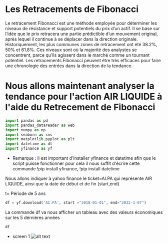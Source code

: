 # Les Retracements de Fibonacci

Le retracement Fibonacci est une méthode employée pour déterminer les niveaux de résistance et support potentiels du prix d’un actif. 
Il se base sur l’idée que le prix retracera une partie prédictible d’un mouvement original, après lequel il continue à se déplacer dans la direction originale.
Historiquement, les plus communes zones de retracement ont été 38.2%, 50% et 61.8%. 
Ces niveaux sont où la majorité des analystes se concentrent, parce qu’ils agissent dans le marché comme un tournant potentiel.
Les retracements Fibonacci peuvent être très efficaces pour faire une chronologie des entrées dans la direction de la tendance.


# Nous allons maintenant analyser la tendance pour l'action AIR LIQUIDE à l'aide du Retrecement de Fibonacci 

```python
import pandas as pd
import pandas_datareader as web
import numpy as np
import seaborn as sns
import matplotlib.pyplot as plt
import datetime as dt
import yfinance as yf
```

* Remarque : il est  important d'installer yfinance et datetime afin que le script puisse fonctionner pour cela il nous suffit d'écrire cette commande !pip install yfinance, !pip install datetime

Nous allons indiquer à yahoo finance le ticket=AI.PA qui représente AIR LIQUIDE, ainsi que la date de début et de fin (start,end)

t= Période de 5 ans

```python
df = yf.download('AI.PA', start ="2018-01-01", end="2022-1-07")
```

La commande df va nous afficher un tableau avec des valeurs économiques sur les 5 dérnières années
```python
df
```

* screen 1
![alt text](https://i.ibb.co/smB4fKy/screen1.png)
